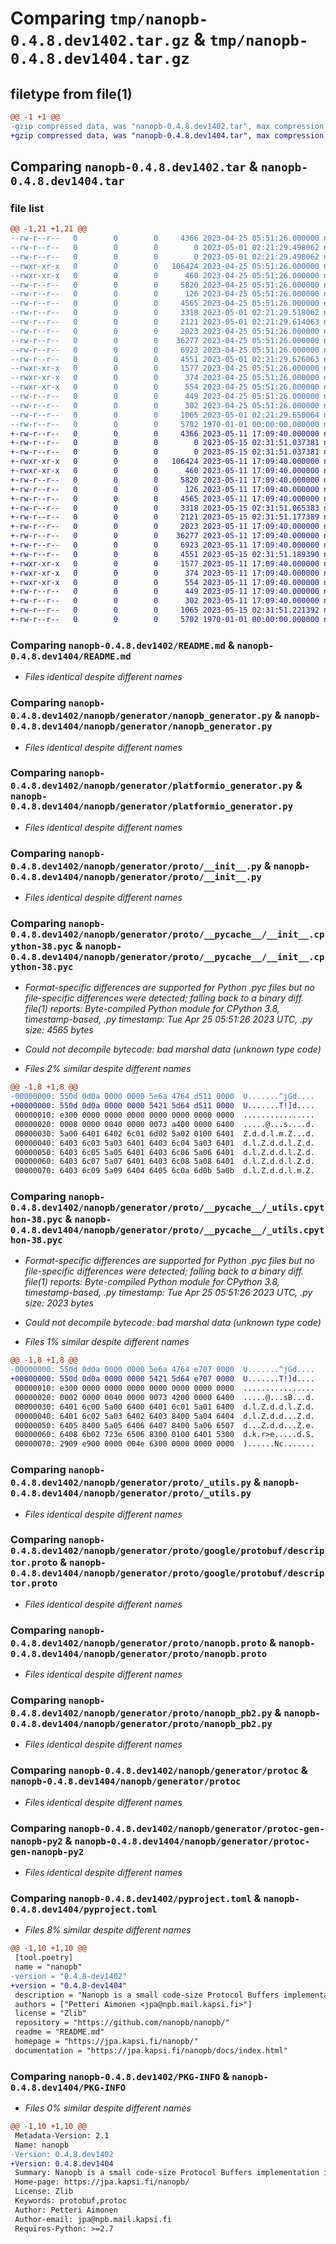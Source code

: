 # Comparing `tmp/nanopb-0.4.8.dev1402.tar.gz` & `tmp/nanopb-0.4.8.dev1404.tar.gz`

## filetype from file(1)

```diff
@@ -1 +1 @@
-gzip compressed data, was "nanopb-0.4.8.dev1402.tar", max compression
+gzip compressed data, was "nanopb-0.4.8.dev1404.tar", max compression
```

## Comparing `nanopb-0.4.8.dev1402.tar` & `nanopb-0.4.8.dev1404.tar`

### file list

```diff
@@ -1,21 +1,21 @@
--rw-r--r--   0        0        0     4366 2023-04-25 05:51:26.000000 nanopb-0.4.8.dev1402/README.md
--rw-r--r--   0        0        0        0 2023-05-01 02:21:29.498062 nanopb-0.4.8.dev1402/nanopb/__init__.py
--rw-r--r--   0        0        0        0 2023-05-01 02:21:29.498062 nanopb-0.4.8.dev1402/nanopb/generator/__init__.py
--rwxr-xr-x   0        0        0   106424 2023-04-25 05:51:26.000000 nanopb-0.4.8.dev1402/nanopb/generator/nanopb_generator.py
--rwxr-xr-x   0        0        0      460 2023-04-25 05:51:26.000000 nanopb-0.4.8.dev1402/nanopb/generator/nanopb_generator.py2
--rw-r--r--   0        0        0     5820 2023-04-25 05:51:26.000000 nanopb-0.4.8.dev1402/nanopb/generator/platformio_generator.py
--rw-r--r--   0        0        0      126 2023-04-25 05:51:26.000000 nanopb-0.4.8.dev1402/nanopb/generator/proto/Makefile
--rw-r--r--   0        0        0     4565 2023-04-25 05:51:26.000000 nanopb-0.4.8.dev1402/nanopb/generator/proto/__init__.py
--rw-r--r--   0        0        0     3318 2023-05-01 02:21:29.518062 nanopb-0.4.8.dev1402/nanopb/generator/proto/__pycache__/__init__.cpython-38.pyc
--rw-r--r--   0        0        0     2121 2023-05-01 02:21:29.614063 nanopb-0.4.8.dev1402/nanopb/generator/proto/__pycache__/_utils.cpython-38.pyc
--rw-r--r--   0        0        0     2023 2023-04-25 05:51:26.000000 nanopb-0.4.8.dev1402/nanopb/generator/proto/_utils.py
--rw-r--r--   0        0        0    36277 2023-04-25 05:51:26.000000 nanopb-0.4.8.dev1402/nanopb/generator/proto/google/protobuf/descriptor.proto
--rw-r--r--   0        0        0     6923 2023-04-25 05:51:26.000000 nanopb-0.4.8.dev1402/nanopb/generator/proto/nanopb.proto
--rw-r--r--   0        0        0     4551 2023-05-01 02:21:29.626063 nanopb-0.4.8.dev1402/nanopb/generator/proto/nanopb_pb2.py
--rwxr-xr-x   0        0        0     1577 2023-04-25 05:51:26.000000 nanopb-0.4.8.dev1402/nanopb/generator/protoc
--rwxr-xr-x   0        0        0      374 2023-04-25 05:51:26.000000 nanopb-0.4.8.dev1402/nanopb/generator/protoc-gen-nanopb
--rwxr-xr-x   0        0        0      554 2023-04-25 05:51:26.000000 nanopb-0.4.8.dev1402/nanopb/generator/protoc-gen-nanopb-py2
--rw-r--r--   0        0        0      449 2023-04-25 05:51:26.000000 nanopb-0.4.8.dev1402/nanopb/generator/protoc-gen-nanopb.bat
--rw-r--r--   0        0        0      302 2023-04-25 05:51:26.000000 nanopb-0.4.8.dev1402/nanopb/generator/protoc.bat
--rw-r--r--   0        0        0     1065 2023-05-01 02:21:29.650064 nanopb-0.4.8.dev1402/pyproject.toml
--rw-r--r--   0        0        0     5702 1970-01-01 00:00:00.000000 nanopb-0.4.8.dev1402/PKG-INFO
+-rw-r--r--   0        0        0     4366 2023-05-11 17:09:40.000000 nanopb-0.4.8.dev1404/README.md
+-rw-r--r--   0        0        0        0 2023-05-15 02:31:51.037381 nanopb-0.4.8.dev1404/nanopb/__init__.py
+-rw-r--r--   0        0        0        0 2023-05-15 02:31:51.037381 nanopb-0.4.8.dev1404/nanopb/generator/__init__.py
+-rwxr-xr-x   0        0        0   106424 2023-05-11 17:09:40.000000 nanopb-0.4.8.dev1404/nanopb/generator/nanopb_generator.py
+-rwxr-xr-x   0        0        0      460 2023-05-11 17:09:40.000000 nanopb-0.4.8.dev1404/nanopb/generator/nanopb_generator.py2
+-rw-r--r--   0        0        0     5820 2023-05-11 17:09:40.000000 nanopb-0.4.8.dev1404/nanopb/generator/platformio_generator.py
+-rw-r--r--   0        0        0      126 2023-05-11 17:09:40.000000 nanopb-0.4.8.dev1404/nanopb/generator/proto/Makefile
+-rw-r--r--   0        0        0     4565 2023-05-11 17:09:40.000000 nanopb-0.4.8.dev1404/nanopb/generator/proto/__init__.py
+-rw-r--r--   0        0        0     3318 2023-05-15 02:31:51.065383 nanopb-0.4.8.dev1404/nanopb/generator/proto/__pycache__/__init__.cpython-38.pyc
+-rw-r--r--   0        0        0     2121 2023-05-15 02:31:51.177389 nanopb-0.4.8.dev1404/nanopb/generator/proto/__pycache__/_utils.cpython-38.pyc
+-rw-r--r--   0        0        0     2023 2023-05-11 17:09:40.000000 nanopb-0.4.8.dev1404/nanopb/generator/proto/_utils.py
+-rw-r--r--   0        0        0    36277 2023-05-11 17:09:40.000000 nanopb-0.4.8.dev1404/nanopb/generator/proto/google/protobuf/descriptor.proto
+-rw-r--r--   0        0        0     6923 2023-05-11 17:09:40.000000 nanopb-0.4.8.dev1404/nanopb/generator/proto/nanopb.proto
+-rw-r--r--   0        0        0     4551 2023-05-15 02:31:51.189390 nanopb-0.4.8.dev1404/nanopb/generator/proto/nanopb_pb2.py
+-rwxr-xr-x   0        0        0     1577 2023-05-11 17:09:40.000000 nanopb-0.4.8.dev1404/nanopb/generator/protoc
+-rwxr-xr-x   0        0        0      374 2023-05-11 17:09:40.000000 nanopb-0.4.8.dev1404/nanopb/generator/protoc-gen-nanopb
+-rwxr-xr-x   0        0        0      554 2023-05-11 17:09:40.000000 nanopb-0.4.8.dev1404/nanopb/generator/protoc-gen-nanopb-py2
+-rw-r--r--   0        0        0      449 2023-05-11 17:09:40.000000 nanopb-0.4.8.dev1404/nanopb/generator/protoc-gen-nanopb.bat
+-rw-r--r--   0        0        0      302 2023-05-11 17:09:40.000000 nanopb-0.4.8.dev1404/nanopb/generator/protoc.bat
+-rw-r--r--   0        0        0     1065 2023-05-15 02:31:51.221392 nanopb-0.4.8.dev1404/pyproject.toml
+-rw-r--r--   0        0        0     5702 1970-01-01 00:00:00.000000 nanopb-0.4.8.dev1404/PKG-INFO
```

### Comparing `nanopb-0.4.8.dev1402/README.md` & `nanopb-0.4.8.dev1404/README.md`

 * *Files identical despite different names*

### Comparing `nanopb-0.4.8.dev1402/nanopb/generator/nanopb_generator.py` & `nanopb-0.4.8.dev1404/nanopb/generator/nanopb_generator.py`

 * *Files identical despite different names*

### Comparing `nanopb-0.4.8.dev1402/nanopb/generator/platformio_generator.py` & `nanopb-0.4.8.dev1404/nanopb/generator/platformio_generator.py`

 * *Files identical despite different names*

### Comparing `nanopb-0.4.8.dev1402/nanopb/generator/proto/__init__.py` & `nanopb-0.4.8.dev1404/nanopb/generator/proto/__init__.py`

 * *Files identical despite different names*

### Comparing `nanopb-0.4.8.dev1402/nanopb/generator/proto/__pycache__/__init__.cpython-38.pyc` & `nanopb-0.4.8.dev1404/nanopb/generator/proto/__pycache__/__init__.cpython-38.pyc`

 * *Format-specific differences are supported for Python .pyc files but no file-specific differences were detected; falling back to a binary diff. file(1) reports: Byte-compiled Python module for CPython 3.8, timestamp-based, .py timestamp: Tue Apr 25 05:51:26 2023 UTC, .py size: 4565 bytes*

 * *Could not decompile bytecode: bad marshal data (unknown type code)*

 * *Files 2% similar despite different names*

```diff
@@ -1,8 +1,8 @@
-00000000: 550d 0d0a 0000 0000 5e6a 4764 d511 0000  U.......^jGd....
+00000000: 550d 0d0a 0000 0000 5421 5d64 d511 0000  U.......T!]d....
 00000010: e300 0000 0000 0000 0000 0000 0000 0000  ................
 00000020: 0008 0000 0040 0000 0073 a400 0000 6400  .....@...s....d.
 00000030: 5a00 6401 6402 6c01 6d02 5a02 0100 6401  Z.d.d.l.m.Z...d.
 00000040: 6403 6c03 5a03 6401 6403 6c04 5a03 6401  d.l.Z.d.d.l.Z.d.
 00000050: 6403 6c05 5a05 6401 6403 6c06 5a06 6401  d.l.Z.d.d.l.Z.d.
 00000060: 6403 6c07 5a07 6401 6403 6c08 5a08 6401  d.l.Z.d.d.l.Z.d.
 00000070: 6403 6c09 5a09 6404 6405 6c0a 6d0b 5a0b  d.l.Z.d.d.l.m.Z.
```

### Comparing `nanopb-0.4.8.dev1402/nanopb/generator/proto/__pycache__/_utils.cpython-38.pyc` & `nanopb-0.4.8.dev1404/nanopb/generator/proto/__pycache__/_utils.cpython-38.pyc`

 * *Format-specific differences are supported for Python .pyc files but no file-specific differences were detected; falling back to a binary diff. file(1) reports: Byte-compiled Python module for CPython 3.8, timestamp-based, .py timestamp: Tue Apr 25 05:51:26 2023 UTC, .py size: 2023 bytes*

 * *Could not decompile bytecode: bad marshal data (unknown type code)*

 * *Files 1% similar despite different names*

```diff
@@ -1,8 +1,8 @@
-00000000: 550d 0d0a 0000 0000 5e6a 4764 e707 0000  U.......^jGd....
+00000000: 550d 0d0a 0000 0000 5421 5d64 e707 0000  U.......T!]d....
 00000010: e300 0000 0000 0000 0000 0000 0000 0000  ................
 00000020: 0002 0000 0040 0000 0073 4200 0000 6400  .....@...sB...d.
 00000030: 6401 6c00 5a00 6400 6401 6c01 5a01 6400  d.l.Z.d.d.l.Z.d.
 00000040: 6401 6c02 5a03 6402 6403 8400 5a04 6404  d.l.Z.d.d...Z.d.
 00000050: 6405 8400 5a05 6406 6407 8400 5a06 6507  d...Z.d.d...Z.e.
 00000060: 6408 6b02 723e 6506 8300 0100 6401 5300  d.k.r>e.....d.S.
 00000070: 2909 e900 0000 004e 6300 0000 0000 0000  )......Nc.......
```

### Comparing `nanopb-0.4.8.dev1402/nanopb/generator/proto/_utils.py` & `nanopb-0.4.8.dev1404/nanopb/generator/proto/_utils.py`

 * *Files identical despite different names*

### Comparing `nanopb-0.4.8.dev1402/nanopb/generator/proto/google/protobuf/descriptor.proto` & `nanopb-0.4.8.dev1404/nanopb/generator/proto/google/protobuf/descriptor.proto`

 * *Files identical despite different names*

### Comparing `nanopb-0.4.8.dev1402/nanopb/generator/proto/nanopb.proto` & `nanopb-0.4.8.dev1404/nanopb/generator/proto/nanopb.proto`

 * *Files identical despite different names*

### Comparing `nanopb-0.4.8.dev1402/nanopb/generator/proto/nanopb_pb2.py` & `nanopb-0.4.8.dev1404/nanopb/generator/proto/nanopb_pb2.py`

 * *Files identical despite different names*

### Comparing `nanopb-0.4.8.dev1402/nanopb/generator/protoc` & `nanopb-0.4.8.dev1404/nanopb/generator/protoc`

 * *Files identical despite different names*

### Comparing `nanopb-0.4.8.dev1402/nanopb/generator/protoc-gen-nanopb-py2` & `nanopb-0.4.8.dev1404/nanopb/generator/protoc-gen-nanopb-py2`

 * *Files identical despite different names*

### Comparing `nanopb-0.4.8.dev1402/pyproject.toml` & `nanopb-0.4.8.dev1404/pyproject.toml`

 * *Files 8% similar despite different names*

```diff
@@ -1,10 +1,10 @@
 [tool.poetry]
 name = "nanopb"
-version = "0.4.8-dev1402"
+version = "0.4.8-dev1404"
 description = "Nanopb is a small code-size Protocol Buffers implementation in ansi C. It is especially suitable for use in microcontrollers, but fits any memory restricted system."
 authors = ["Petteri Aimonen <jpa@npb.mail.kapsi.fi>"]
 license = "Zlib"
 repository = "https://github.com/nanopb/nanopb/"
 readme = "README.md"
 homepage = "https://jpa.kapsi.fi/nanopb/"
 documentation = "https://jpa.kapsi.fi/nanopb/docs/index.html"
```

### Comparing `nanopb-0.4.8.dev1402/PKG-INFO` & `nanopb-0.4.8.dev1404/PKG-INFO`

 * *Files 0% similar despite different names*

```diff
@@ -1,10 +1,10 @@
 Metadata-Version: 2.1
 Name: nanopb
-Version: 0.4.8.dev1402
+Version: 0.4.8.dev1404
 Summary: Nanopb is a small code-size Protocol Buffers implementation in ansi C. It is especially suitable for use in microcontrollers, but fits any memory restricted system.
 Home-page: https://jpa.kapsi.fi/nanopb/
 License: Zlib
 Keywords: protobuf,protoc
 Author: Petteri Aimonen
 Author-email: jpa@npb.mail.kapsi.fi
 Requires-Python: >=2.7
```

